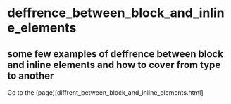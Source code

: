 # deffrence_between_block_and_inline_elements
## some few examples of deffrence between block and inline elements and how to cover from type to another
Go to the (page)[diffrent_between_block_and_inline_elements.html] 
